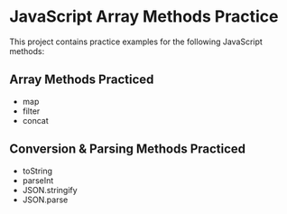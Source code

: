 # JavaScript Array Methods Practice

This project contains practice examples for the following JavaScript methods:

## Array Methods Practiced
- map
- filter
- concat

## Conversion & Parsing Methods Practiced
- toString
- parseInt
- JSON.stringify
- JSON.parse


